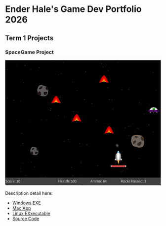 # Ender Hale's Game Dev Portfolio 2026

## Term 1 Projects

### SpaceGame Project

![SpaceGame](https://github.com/BugSlayer360/portfolio/blob/main/images/spacegame.png?raw=true)

Description detail here:

* [Windows EXE]()
* [Mac App]()
* [Linux EXxecutable]()
* [Source Code]()
